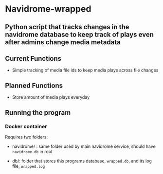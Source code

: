 # Navidrome-wrapped

## Python script that tracks changes in the navidrome database to keep track of plays even after admins change media metadata

## Current Functions

- Simple tracking of media file ids to keep media plays across file changes

## Planned Functions

- Store amount of media plays everyday 

## Running the program

### Docker container

Requires two folders:

- navidrome/ : same folder used by main navidrome service, should have `navidrome.db` in root

- db/: folder that stores this programs database, `wrapped.db`, and its log file, `wrapped.log`